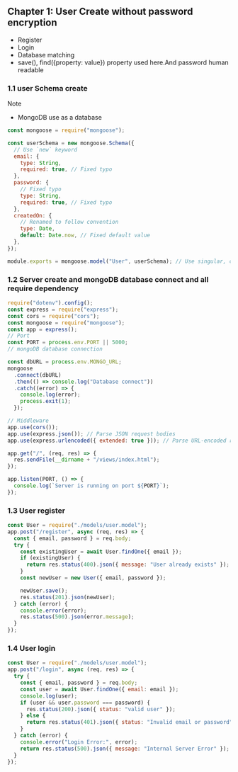 ## Chapter 1: User Create without password encryption

- Register
- Login
- Database matching
- save(), find({property: value}) property used here.And password human readable

### 1.1 user Schema create

Note

- MongoDB use as a database

```javascript
const mongoose = require("mongoose");

const userSchema = new mongoose.Schema({
  // Use `new` keyword
  email: {
    type: String,
    required: true, // Fixed typo
  },
  password: {
    // Fixed typo
    type: String,
    required: true, // Fixed typo
  },
  createdOn: {
    // Renamed to follow convention
    type: Date,
    default: Date.now, // Fixed default value
  },
});

module.exports = mongoose.model("User", userSchema); // Use singular, capitalized model name
```

### 1.2 Server create and mongoDB database connect and all require dependency

```javascript
require("dotenv").config();
const express = require("express");
const cors = require("cors");
const mongoose = require("mongoose");
const app = express();
// Port
const PORT = process.env.PORT || 5000;
// mongoDB database connection

const dbURL = process.env.MONGO_URL;
mongoose
  .connect(dbURL)
  .then(() => console.log("Database connect"))
  .catch((error) => {
    console.log(error);
    process.exit(1);
  });

// Middleware
app.use(cors());
app.use(express.json()); // Parse JSON request bodies
app.use(express.urlencoded({ extended: true })); // Parse URL-encoded request bodies

app.get("/", (req, res) => {
  res.sendFile(__dirname + "/views/index.html");
});

app.listen(PORT, () => {
  console.log(`Server is running on port ${PORT}`);
});
```

### 1.3 User register

```javascript
const User = require("./models/user.model");
app.post("/register", async (req, res) => {
  const { email, password } = req.body;
  try {
    const existingUser = await User.findOne({ email });
    if (existingUser) {
      return res.status(400).json({ message: "User already exists" });
    }
    const newUser = new User({ email, password });

    newUser.save();
    res.status(201).json(newUser);
  } catch (error) {
    console.error(error);
    res.status(500).json(error.message);
  }
});
```

### 1.4 User login

```javascript
const User = require("./models/user.model");
app.post("/login", async (req, res) => {
  try {
    const { email, password } = req.body;
    const user = await User.findOne({ email: email });
    console.log(user);
    if (user && user.password === password) {
      res.status(200).json({ status: "valid user" });
    } else {
      return res.status(401).json({ status: "Invalid email or password" });
    }
  } catch (error) {
    console.error("Login Error:", error);
    return res.status(500).json({ message: "Internal Server Error" });
  }
});
```
